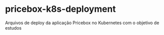 # pricebox-k8s-deployment
Arquivos de deploy da aplicação Pricebox no Kubernetes com o objetivo de estudos
